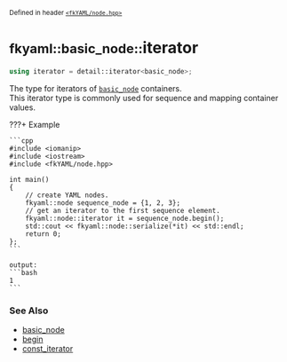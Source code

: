 <small>Defined in header [`<fkYAML/node.hpp>`](https://github.com/fktn-k/fkYAML/blob/develop/include/fkYAML/node.hpp)</small>

# <small>fkyaml::basic_node::</small>iterator

```cpp
using iterator = detail::iterator<basic_node>;
```

The type for iterators of [`basic_node`](index.md) containers.  
This iterator type is commonly used for sequence and mapping container values.  

???+ Example

    ```cpp
    #include <iomanip>
    #include <iostream>
    #include <fkYAML/node.hpp>

    int main()
    {
        // create YAML nodes.
        fkyaml::node sequence_node = {1, 2, 3};
        // get an iterator to the first sequence element.
        fkyaml::node::iterator it = sequence_node.begin();
        std::cout << fkyaml::node::serialize(*it) << std::endl;
        return 0;
    };
    ```

    output:
    ```bash
    1
    ```

### **See Also**

* [basic_node](index.md)
* [begin](begin.md)
* [const_iterator](const_iterator.md)
